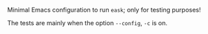 Minimal Emacs configuration to run `eask`; only for testing purposes!

The tests are mainly when the option `--config`, `-c` is on.
